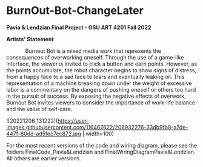 # BurnOut-Bot-ChangeLater
<b>Pavia &amp; Lendzian Final Project - OSU ART 4201 Fall 2022</b>

<b>Artists' Statement</b>
<p style="text-indent: 50px">
Burnout Bot is a mixed media work that represents the consequences of overworking oneself. Through the use of a game-like interface, the viewer is invited to click a button and earn points. However, as the points accumulate, the robot character begins to show signs of distress, from a happy face to a sad face to tears and eventually leaking oil. This representation of a machine breaking down under the weight of excessive labor is a commentary on the dangers of pushing oneself or others too hard in the pursuit of success. By exposing the negative effects of overwork, Burnout Bot invites viewers to consider the importance of work-life balance and the value of self-care.
</p>

![20221206_131222](https://user-images.githubusercontent.com/116467622/206932276-33db9fb8-a7de-447f-80dd-ad5fec7ec872.jpg | width=100)

For the most recent versions of the code and wiring diagram, please see the folders FinalCode_Pavia&Lendzian and FinalWiringDiagramPavia&Lendzian. All others are earlier versions.
